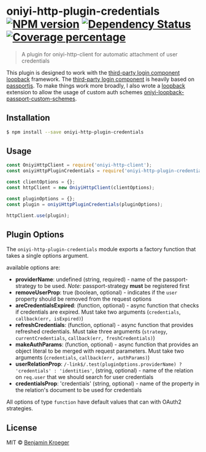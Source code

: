 # oniyi-http-plugin-credentials [![NPM version][npm-image]][npm-url] [![Dependency Status][daviddm-image]][daviddm-url] [![Coverage percentage][coveralls-image]][coveralls-url]
> A plugin for oniyi-http-client for automatic attachment of user credentials

This plugin is designed to work with the [third-party login component](https://docs.strongloop.com/pages/releaseview.action?pageId=3836277) [loopback](https://docs.strongloop.com/display/public/LB/LoopBack) framework.
The [third-party login component](https://docs.strongloop.com/pages/releaseview.action?pageId=3836277) is heavily based on [passportjs](http://passportjs.org/).
To make things work more broadly, I also wrote a [loopback](https://docs.strongloop.com/display/public/LB/LoopBack) extension to allow the usage of custom auth schemes [oniyi-loopback-passport-custom-schemes](https://github.com/benkroeger/oniyi-loopback-passport-custom-schemes).

## Installation

```sh
$ npm install --save oniyi-http-plugin-credentials
```

## Usage

```js
const OniyiHttpClient = require('oniyi-http-client');
const oniyiHttpPluginCredentials = require('oniyi-http-plugin-credentials');

const clientOptions = {};
const httpClient = new OniyiHttpClient(clientOptions);

const pluginOptions = {};
const plugin = oniyiHttpPluginCredentials(pluginOptions);

httpClient.use(plugin);
```

## Plugin Options
The `oniyi-http-plugin-credentials` module exports a factory function that takes a single options argument.

available options are: 
- **providerName**: undefined (string, required) - name of the passport-strategy to be used. *Note:* passport-strategy **must** be registered first
- **removeUserProp**: true (boolean, optional) - indicates if the `user` property should be removed from the request options
- **areCredentialsExpired**: (function, optional) - async function that checks if credentials are expired. Must take two arguments (`credentials`, `callback(err, isExpired)`)
- **refreshCredentials**: (function, optional) - async function that provides refreshed credentials. Must take three arguments (`strategy`, `currentCredentials`, `callback(err, freshCredentials)`)
- **makeAuthParams**: (function, optional) - async function that provides an object literal to be merged with request parameters. Must take two arguments (`credentials`, `callback(err, authParams)`)
- **userRelationProp**: `/-link$/.test(pluginOptions.providerName) ? 'credentials' : 'identities'`, (string, optional) - name of the relation on `req.user` that we should search for user credentials
- **credentialsProp**: 'credentials' (string, optional) - name of the property in the relation's document to be used for credentials


All options of type `function` have default values that can with OAuth2 strategies.

## License

MIT © [Benjamin Kroeger]()


[npm-image]: https://badge.fury.io/js/oniyi-http-plugin-credentials.svg
[npm-url]: https://npmjs.org/package/oniyi-http-plugin-credentials
[travis-image]: https://travis-ci.org/benkroeger/oniyi-http-plugin-credentials.svg?branch=master
[travis-url]: https://travis-ci.org/benkroeger/oniyi-http-plugin-credentials
[daviddm-image]: https://david-dm.org/benkroeger/oniyi-http-plugin-credentials.svg?theme=shields.io
[daviddm-url]: https://david-dm.org/benkroeger/oniyi-http-plugin-credentials
[coveralls-image]: https://coveralls.io/repos/benkroeger/oniyi-http-plugin-credentials/badge.svg
[coveralls-url]: https://coveralls.io/r/benkroeger/oniyi-http-plugin-credentials
